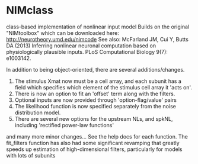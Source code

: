 # NIMclass
class-based implementation of nonlinear input model
Builds on the original "NIMtoolbox" which can be downloaded here: http://neurotheory.umd.edu/nimcode
See also: McFarland JM, Cui Y, Butts DA (2013) Inferring nonlinear neuronal computation based on physiologically plausible inputs. PLoS Computational Biology 9(7): e1003142.

In addition to being object-oriented, there are several additions/changes.
1) The stimulus Xmat now must be a cell array, and each subunit has a field which specifies which element of the stimulus cell array it 'acts on'. 
2) There is now an option to fit an 'offset' term along with the filters.
3) Optional inputs are now provided through 'option-flag/value' pairs
4) The likelihood function is now specified separately from the noise distribution model.
5) There are several new options for the upstream NLs, and spkNL, including 'rectified power-law functions'

and many more minor changes... See the help docs for each function.
The fit_filters function has also had some significant revamping that greatly speeds up estimation of high-dimensional filters, particularly for models with lots of subunits
